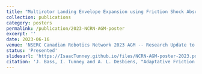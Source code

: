 ```yaml
---
title: "Multirotor Landing Envelope Expansion using Friction Shock Absorbers"
collection: publications
category: posters
permalink: /publication/2023-NCRN-AGM-poster
excerpt: ''
date: 2023-06-16
venue: 'NSERC Canadian Robotics Network 2023 AGM -- Research Update to Partners'
status: 'Presented'
slidesurl: 'https://IsaacTunney.github.io/files/NCRN-AGM-poster-2023.pdf'
citation: 'J. Bass, I. Tunney and A. L. Desbiens, "Adaptative Friction Shock Absorbers and Reverse Thrust for Fast Multirotor Landing on Inclined Surfaces," in IEEE Conference, Kyoto (Japan), October 2022'
---
```


<!-- The contents above will be part of a list of publications, if the user clicks the link for the publication than the contents of section will be rendered as a full page, allowing you to provide more information about the paper for the reader. When publications are displayed as a single page, the contents of the above "citation" field will automatically be included below this section in a smaller font. -->